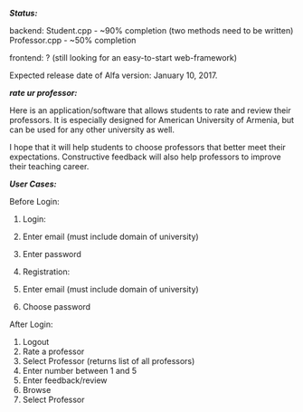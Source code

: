 
***Status:***

backend:
Student.cpp - ~90% completion (two methods need to be written)
Professor.cpp - ~50% completion

frontend:
?
(still looking for an easy-to-start web-framework)

Expected release date of Alfa version: January 10, 2017.

***rate ur professor:***

Here is an application/software that allows students to rate and review their
professors. It is especially designed for American University of Armenia, but
can be used for any other university as well.

I hope that it will help students to choose professors that better meet their
expectations. Constructive feedback will also help professors to improve their
teaching career.

***User Cases:***

Before Login:

1. Login:
  1. Enter email (must include domain of university)
  2. Enter password

2. Registration:
  1. Enter email (must include domain of university)
  3. Choose password

After Login:

1. Logout
2. Rate a professor
  1. Select Professor (returns list of all professors)
  2. Enter number between 1 and 5
  3. Enter feedback/review
3. Browse
  1. Select Professor
